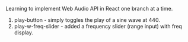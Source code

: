 Learning to implement Web Audio API in React one branch at a time. 
1. play-button - simply toggles the play of a sine wave at 440. 
2. play-w-freq-slider - added a frequency slider (range input) with freq display.